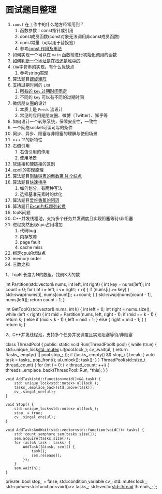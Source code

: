 # 面试题目整理

1. `const` 在工作中的什么地方经常用到？
   1. 函数参数：const指针或引用
   2. const成员函数(const对象无法调用非const成员函数)
   3. const常量（可以用于替换宏）
   4. 参考[const 作用及用法](../cpp/C%2B%2B%20%E9%9D%A2%E8%AF%95%E7%AA%81%E7%A0%B4/3.%20C%2B%2B%20%E5%85%B3%E9%94%AE%E5%AD%97%E4%B8%8E%E5%85%B3%E9%94%AE%E5%BA%93%E5%87%BD%E6%95%B0/3.%20const%20%E4%BD%9C%E7%94%A8%E5%8F%8A%E7%94%A8%E6%B3%95.md)
2. 如何实现一个可以在 `main` 函数前进行初始化调用的函数
3. [如何判断一个地址是在栈还是堆中的](../cpp/C%2B%2B%20%E9%9D%A2%E8%AF%95%E7%AA%81%E7%A0%B4/1.%20C%2B%2B%20%E7%BC%96%E8%AF%91%E4%B8%8E%E5%86%85%E5%AD%98%E7%9B%B8%E5%85%B3/13.%20%E5%A6%82%E4%BD%95%E5%88%A4%E6%96%AD%E4%B8%80%E4%B8%AA%E5%9C%B0%E5%9D%80%E6%98%AF%E5%9C%A8%E6%A0%88%E8%BF%98%E6%98%AF%E5%A0%86%E4%B8%AD%E7%9A%84.md)
4. `COW`字符串的实现，有什么优缺点
   1. 参考[string实现](https://github.com/gwq5210/gtl/blob/main/docs/string.md)
5. 算法题目[螺旋矩阵](https://github.com/gwq5210/leetcode_solution/blob/main/algorithm/54.%20%E8%9E%BA%E6%97%8B%E7%9F%A9%E9%98%B5.cc)
6. 支持过期时间的 `LRU`
   1. [所有的 `key` 过期时间固定](https://github.com/gwq5210/leetcode_solution/blob/main/algorithm/146.%20LRU%E7%BC%93%E5%AD%98.cc)
   2. 不同的 `key` 可以有不同的过期时间
7. 微信朋友圈的设计
   1. 本质上是 `Feeds` 流设计
   2. 常见的应用是朋友圈、微博（Twitter）、知乎等
8. 如何设计一个转账系统，保障安全性，一致性
9. 一个网络socket可读可写的条件
10. 同步、异步、阻塞与非阻塞的理解与使用场景
11. c++ 11的新特性
12. 右值引用
    1. 右值引用的作用
    2. 使用场景
13. 软连接和硬链接的区别
14. epoll的实现原理
15. 算法题目[删除链表的倒数第 N 个结点](https://leetcode.cn/problems/remove-nth-node-from-end-of-list/description/)
16. 算法题目[快速排序](1)
    1. 如何划分，有两种写法
    2. 选择基准元素时的优化
17. 算法题目[爱吃香蕉的阿珂](1)
18. 算法题目[Excel的标题列转换](1)
19. topK问题
20. C++并发线程池，支持多个任务并发调度且实现阻塞等待/非阻塞
21. 进程突然出现cpu占用增加
    1. 代码bug
    2. 内存故障
    3. page fault
    4. cache miss
22. 绑定cpu的优缺点
23. memory order
24. 三数之和

1、TopK 长度为N的数组，找前K大的数


int Partition(std::vector<int>& nums, int left, int right) {
	int key = nums[left];
	int count = 0;
	for (int i = left; i <= right; ++i) {
		if (nums[i] >= key) {
			std::swap(nums[i], nums[count]);
			++count;
		}
	}
	std::swap(nums[count - 1], nums[left]);
	return count - 1;
}

int GetTopK(std::vector<int>& nums, int k) {
	int left = 0;
	int right = nums.size();
	while (left < right) {
		int mid = Partition(nums, left, right - 1);
		if (mid == k - 1) {
			return k;
		} else if (mid < k - 1) {
			left = mid + 1;
		} else {
			right = mid - 1;
		}
}
return k;
}




2、C++并发线程池，支持多个任务并发调度且实现阻塞等待/非阻塞


class ThreadPool {
 public:
	static void Run(ThreadPool& pool) {
		while (true) {
			std::unique_lock<std::mutex> ul(pool.lock_);
			cv_.wait(ul, []() {
				return !tasks_.empty() || pool.stop_;
			});
			if (tasks_.empty() && stop_) {
				break;
			}
			auto task = tasks_.pop_front();
			ul.unlock();
			task();
		}
	}
	ThreadPool(std::size_t thread_count) {
		for (int i = 0; i < thread_count; ++i) {
			threads_.emplace_back(ThreadPool::Run, *this);
		}
	}

	void AddTask(std::function<void()>&& task) {
		std::unique_lock<std::mutex> ul(lock_);
		tasks_.emplace_back(std::move(task));
		cv_.singal_one(ul);
	}

	void Stop() {
		std::unique_lock<std::mutex> ul(lock_);
		stop_ = true;
		cv_.singal_one(ul);
	}

	void AddTasksAndWait(std::vector<std::function(void())> tasks) {
		std::count_semphore sem(tasks.size());
		sem.acquire(tasks.size());
		for (auto& task : tasks) {
			AddTask([&task, sem]() {
				task();
				sem.release();
			});
		}
		sem.wait(n);
	}

 private:
	bool stop_ = false;
	std::condition_variable cv_;
	std::mutex lock_;
	std::queue<std::function<void()>> tasks_;
	std::vector<std::thread> threads_;
};

